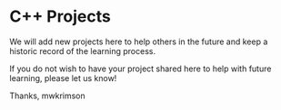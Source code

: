 # C++ Projects

We will add new projects here to help others in the future and keep a historic record of the learning process.

If you do not wish to have your project shared here to help with future learning, please let us know!

Thanks,
mwkrimson
